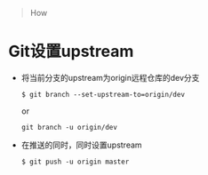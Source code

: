 > How

# Git设置upstream
* 将当前分支的upstream为origin远程仓库的dev分支

    `$ git branch --set-upstream-to=origin/dev`

    or

    `git branch -u origin/dev`

* 在推送的同时，同时设置upstream

    `$ git push -u origin master`
